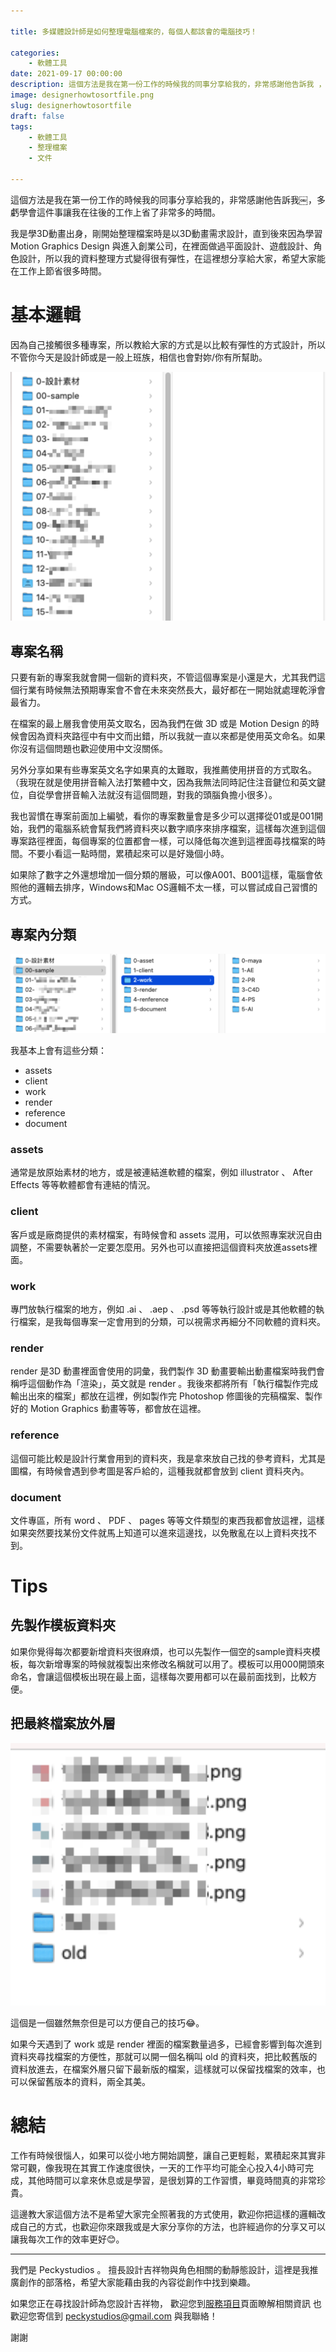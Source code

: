 ```yaml
---

title: 多媒體設計師是如何整理電腦檔案的，每個人都該會的電腦技巧！

categories:
    - 軟體工具
date: 2021-09-17 00:00:00
description: 這個方法是我在第一份工作的時候我的同事分享給我的，非常感謝他告訴我￼，多虧學會這件事讓我在往後的工作上省了非常多的時間。
image: designerhowtosortfile.png
slug: designerhowtosortfile
draft: false
tags:
    - 軟體工具
    - 整理檔案
    - 文件

---
```


這個方法是我在第一份工作的時候我的同事分享給我的，非常感謝他告訴我￼，多虧學會這件事讓我在往後的工作上省了非常多的時間。

我是學3D動畫出身，剛開始整理檔案時是以3D動畫需求設計，直到後來因為學習 Motion Graphics Design 與進入創業公司，在裡面做過平面設計、遊戲設計、角色設計，所以我的資料整理方式變得很有彈性，在這裡想分享給大家，希望大家能在工作上節省很多時間。

# 基本邏輯

因為自己接觸很多種專案，所以教給大家的方式是以比較有彈性的方式設計，所以不管你今天是設計師或是一般上班族，相信也會對妳/你有所幫助。

![image](F03C3C36-76BB-4D60-98C4-7BD5D6BCEE3D.png)

## 專案名稱

只要有新的專案我就會開一個新的資料夾，不管這個專案是小還是大，尤其我們這個行業有時候無法預期專案會不會在未來突然長大，最好都在一開始就處理乾淨會最省力。

在檔案的最上層我會使用英文取名，因為我們在做 3D 或是 Motion Design 的時候會因為資料夾路徑中有中文而出錯，所以我就一直以來都是使用英文命名。如果你沒有這個問題也歡迎使用中文沒關係。

另外分享如果有些專案英文名字如果真的太難取，我推薦使用拼音的方式取名。（我現在就是使用拼音輸入法打繁體中文，因為我無法同時記住注音鍵位和英文鍵位，自從學會拼音輸入法就沒有這個問題，對我的頭腦負擔小很多）。

我也習慣在專案前面加上編號，看你的專案數量會是多少可以選擇從01或是001開始，我們的電腦系統會幫我們將資料夾以數字順序來排序檔案，這樣每次進到這個專案路徑裡面，每個專案的位置都會一樣，可以降低每次進到這裡面尋找檔案的時間。不要小看這一點時間，累積起來可以是好幾個小時。

如果除了數字之外還想增加一個分類的層級，可以像A001、B001這樣，電腦會依照他的邏輯去排序，Windows和Mac OS邏輯不太一樣，可以嘗試成自己習慣的方式。

## 專案內分類

![image](D89395B7-8A3E-4F16-A7ED-A2C4661665F0.png)

我基本上會有這些分類：
- assets
- client
- work
- render
- reference
- document

### assets
通常是放原始素材的地方，或是被連結進軟體的檔案，例如 illustrator 、 After Effects 等等軟體都會有連結的情況。

### client
客戶或是廠商提供的素材檔案，有時候會和 assets 混用，可以依照專案狀況自由調整，不需要執著於一定要怎麼用。另外也可以直接把這個資料夾放進assets裡面。

### work
專門放執行檔案的地方，例如 .ai 、 .aep 、 .psd 等等執行設計或是其他軟體的執行檔案，是我每個專案一定會用到的分類，可以視需求再細分不同軟體的資料夾。

### render
render 是3D 動畫裡面會使用的詞彙，我們製作 3D 動畫要輸出動畫檔案時我們會稱呼這個動作為「渲染」，英文就是 render 。我後來都將所有「執行檔製作完成輸出出來的檔案」都放在這裡，例如製作完 Photoshop 修圖後的完稿檔案、製作好的 Motion Graphics 動畫等等，都會放在這裡。

### reference
這個可能比較是設計行業會用到的資料夾，我是拿來放自己找的參考資料，尤其是圖檔，有時候會遇到參考圖是客戶給的，這種我就都會放到 client 資料夾內。

### document
文件專區，所有 word 、 PDF 、 pages 等等文件類型的東西我都會放這裡，這樣如果突然要找某份文件就馬上知道可以進來這邊找，以免散亂在以上資料夾找不到。


# Tips

## 先製作模板資料夾

如果你覺得每次都要新增資料夾很麻煩，也可以先製作一個空的sample資料夾模板，每次新增專案的時候就複製出來修改名稱就可以用了。模板可以用000開頭來命名，會讓這個模板出現在最上面，這樣每次要用都可以在最前面找到，比較方便。

## 把最終檔案放外層

![image](32ABD981-992E-4EEC-B4F1-24E9C938DB6B.png)

這個是一個雖然無奈但是可以方便自己的技巧😂。

如果今天遇到了 work 或是 render 裡面的檔案數量過多，已經會影響到每次進到資料夾尋找檔案的方便性，那就可以開一個名稱叫 old 的資料夾，把比較舊版的資料放進去，在檔案外層只留下最新版的檔案，這樣就可以保留找檔案的效率，也可以保留舊版本的資料，兩全其美。

# 總結

工作有時候很惱人，如果可以從小地方開始調整，讓自己更輕鬆，累積起來其實非常可觀，像我現在其實工作速度很快，一天的工作平均可能全心投入4小時可完成，其他時間可以拿來休息或是學習，是很划算的工作習慣，畢竟時間真的非常珍貴。

這邊教大家這個方法不是希望大家完全照著我的方式使用，歡迎你把這樣的邏輯改成自己的方式，也歡迎你來跟我或是大家分享你的方法，也許經過你的分享又可以讓我每次工作的效率更好😊。



---

我們是 Peckystudios 。
擅長設計吉祥物與角色相關的動靜態設計，這裡是我推廣創作的部落格，希望大家能藉由我的內容從創作中找到樂趣。

如果您正在尋找設計師為您設計吉祥物，
歡迎您到[服務項目](https://peckyhsieh.wixsite.com/peckystudiosservice)頁面瞭解相關資訊
也歡迎您寄信到 peckystudios@gmail.com 與我聯絡！

謝謝